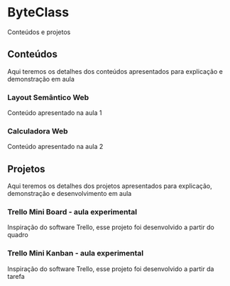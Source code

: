 # ByteClass

Conteúdos e projetos

## Conteúdos

Aqui teremos os detalhes dos  conteúdos apresentados para explicação e demonstração em aula

### Layout Semântico Web

Conteúdo apresentado na aula 1

### Calculadora Web

Conteúdo apresentado na aula 2

## Projetos

Aqui teremos os detalhes dos projetos apresentados para explicação, demonstração e desenvolvimento em aula

### Trello Mini Board - aula experimental

Inspiração do software Trello, esse projeto foi desenvolvido a partir do quadro 

### Trello Mini Kanban - aula experimental

Inspiração do software Trello, esse projeto foi desenvolvido a partir da tarefa 
